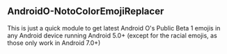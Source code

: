 ## AndroidO-NotoColorEmojiReplacer
This is just a quick module to get latest Android O's Public Beta 1 emojis in any Android device running Android 5.0+ (except for the racial emojis, as those only work in Android 7.0+)
